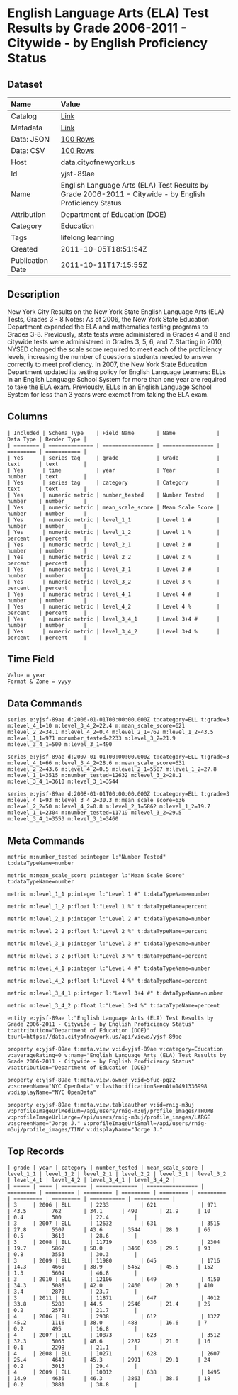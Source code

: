 # English Language Arts (ELA) Test Results by Grade 2006-2011 - Citywide - by English Proficiency Status

## Dataset

| Name | Value |
| :--- | :---- |
| Catalog | [Link](https://catalog.data.gov/dataset/english-language-arts-ela-test-results-by-grade-2006-2011-citywide-by-english-proficiency--b8573) |
| Metadata | [Link](https://data.cityofnewyork.us/api/views/yjsf-89ae) |
| Data: JSON | [100 Rows](https://data.cityofnewyork.us/api/views/yjsf-89ae/rows.json?max_rows=100) |
| Data: CSV | [100 Rows](https://data.cityofnewyork.us/api/views/yjsf-89ae/rows.csv?max_rows=100) |
| Host | data.cityofnewyork.us |
| Id | yjsf-89ae |
| Name | English Language Arts (ELA) Test Results by Grade 2006-2011 - Citywide - by English Proficiency Status |
| Attribution | Department of Education (DOE) |
| Category | Education |
| Tags | lifelong learning |
| Created | 2011-10-05T18:51:54Z |
| Publication Date | 2011-10-11T17:15:55Z |

## Description

New York City Results on the New York State English Language Arts (ELA) Tests, Grades 3 - 8
Notes:
As of 2006, the New York State Education Department expanded the ELA and mathematics testing programs to Grades 3-8. Previously, state tests were administered in Grades 4 and 8 and citywide tests were administered in Grades 3, 5, 6, and 7.
Starting in 2010, NYSED changed the scale score required to meet each of the proficiency levels, increasing the number of questions students needed to answer correctly to meet proficiency.
In 2007, the New York State Education Department updated its testing policy for English Language Learners: ELLs in an English Language School System for more than one year are required to take the ELA exam. Previously, ELLs in an English Language School System for less than 3 years were exempt from taking the ELA exam.

## Columns

```ls
| Included | Schema Type    | Field Name       | Name             | Data Type | Render Type |
| ======== | ============== | ================ | ================ | ========= | =========== |
| Yes      | series tag     | grade            | Grade            | text      | text        |
| Yes      | time           | year             | Year             | number    | text        |
| Yes      | series tag     | category         | Category         | text      | text        |
| Yes      | numeric metric | number_tested    | Number Tested    | number    | number      |
| Yes      | numeric metric | mean_scale_score | Mean Scale Score | number    | number      |
| Yes      | numeric metric | level_1_1        | Level 1 #        | number    | number      |
| Yes      | numeric metric | level_1_2        | Level 1 %        | percent   | percent     |
| Yes      | numeric metric | level_2_1        | Level 2 #        | number    | number      |
| Yes      | numeric metric | level_2_2        | Level 2 %        | percent   | percent     |
| Yes      | numeric metric | level_3_1        | Level 3 #        | number    | number      |
| Yes      | numeric metric | level_3_2        | Level 3 %        | percent   | percent     |
| Yes      | numeric metric | level_4_1        | Level 4 #        | number    | number      |
| Yes      | numeric metric | level_4_2        | Level 4 %        | percent   | percent     |
| Yes      | numeric metric | level_3_4_1      | Level 3+4 #      | number    | number      |
| Yes      | numeric metric | level_3_4_2      | Level 3+4 %      | percent   | percent     |
```

## Time Field

```ls
Value = year
Format & Zone = yyyy
```

## Data Commands

```ls
series e:yjsf-89ae d:2006-01-01T00:00:00.000Z t:category=ELL t:grade=3 m:level_4_1=10 m:level_3_4_2=22.4 m:mean_scale_score=621 m:level_2_2=34.1 m:level_4_2=0.4 m:level_2_1=762 m:level_1_2=43.5 m:level_1_1=971 m:number_tested=2233 m:level_3_2=21.9 m:level_3_4_1=500 m:level_3_1=490

series e:yjsf-89ae d:2007-01-01T00:00:00.000Z t:category=ELL t:grade=3 m:level_4_1=66 m:level_3_4_2=28.6 m:mean_scale_score=631 m:level_2_2=43.6 m:level_4_2=0.5 m:level_2_1=5507 m:level_1_2=27.8 m:level_1_1=3515 m:number_tested=12632 m:level_3_2=28.1 m:level_3_4_1=3610 m:level_3_1=3544

series e:yjsf-89ae d:2008-01-01T00:00:00.000Z t:category=ELL t:grade=3 m:level_4_1=93 m:level_3_4_2=30.3 m:mean_scale_score=636 m:level_2_2=50 m:level_4_2=0.8 m:level_2_1=5862 m:level_1_2=19.7 m:level_1_1=2304 m:number_tested=11719 m:level_3_2=29.5 m:level_3_4_1=3553 m:level_3_1=3460
```

## Meta Commands

```ls
metric m:number_tested p:integer l:"Number Tested" t:dataTypeName=number

metric m:mean_scale_score p:integer l:"Mean Scale Score" t:dataTypeName=number

metric m:level_1_1 p:integer l:"Level 1 #" t:dataTypeName=number

metric m:level_1_2 p:float l:"Level 1 %" t:dataTypeName=percent

metric m:level_2_1 p:integer l:"Level 2 #" t:dataTypeName=number

metric m:level_2_2 p:float l:"Level 2 %" t:dataTypeName=percent

metric m:level_3_1 p:integer l:"Level 3 #" t:dataTypeName=number

metric m:level_3_2 p:float l:"Level 3 %" t:dataTypeName=percent

metric m:level_4_1 p:integer l:"Level 4 #" t:dataTypeName=number

metric m:level_4_2 p:float l:"Level 4 %" t:dataTypeName=percent

metric m:level_3_4_1 p:integer l:"Level 3+4 #" t:dataTypeName=number

metric m:level_3_4_2 p:float l:"Level 3+4 %" t:dataTypeName=percent

entity e:yjsf-89ae l:"English Language Arts (ELA) Test Results by Grade 2006-2011 - Citywide - by English Proficiency Status" t:attribution="Department of Education (DOE)" t:url=https://data.cityofnewyork.us/api/views/yjsf-89ae

property e:yjsf-89ae t:meta.view v:id=yjsf-89ae v:category=Education v:averageRating=0 v:name="English Language Arts (ELA) Test Results by Grade 2006-2011 - Citywide - by English Proficiency Status" v:attribution="Department of Education (DOE)"

property e:yjsf-89ae t:meta.view.owner v:id=5fuc-pqz2 v:screenName="NYC OpenData" v:lastNotificationSeenAt=1491336998 v:displayName="NYC OpenData"

property e:yjsf-89ae t:meta.view.tableauthor v:id=rnig-m3uj v:profileImageUrlMedium=/api/users/rnig-m3uj/profile_images/THUMB v:profileImageUrlLarge=/api/users/rnig-m3uj/profile_images/LARGE v:screenName="Jorge J." v:profileImageUrlSmall=/api/users/rnig-m3uj/profile_images/TINY v:displayName="Jorge J."
```

## Top Records

```ls
| grade | year | category | number_tested | mean_scale_score | level_1_1 | level_1_2 | level_2_1 | level_2_2 | level_3_1 | level_3_2 | level_4_1 | level_4_2 | level_3_4_1 | level_3_4_2 | 
| ===== | ==== | ======== | ============= | ================ | ========= | ========= | ========= | ========= | ========= | ========= | ========= | ========= | =========== | =========== | 
| 3     | 2006 | ELL      | 2233          | 621              | 971       | 43.5      | 762       | 34.1      | 490       | 21.9      | 10        | 0.4       | 500         | 22.4        | 
| 3     | 2007 | ELL      | 12632         | 631              | 3515      | 27.8      | 5507      | 43.6      | 3544      | 28.1      | 66        | 0.5       | 3610        | 28.6        | 
| 3     | 2008 | ELL      | 11719         | 636              | 2304      | 19.7      | 5862      | 50.0      | 3460      | 29.5      | 93        | 0.8       | 3553        | 30.3        | 
| 3     | 2009 | ELL      | 11980         | 645              | 1716      | 14.3      | 4660      | 38.9      | 5452      | 45.5      | 152       | 1.3       | 5604        | 46.8        | 
| 3     | 2010 | ELL      | 12106         | 649              | 4150      | 34.3      | 5086      | 42.0      | 2460      | 20.3      | 410       | 3.4       | 2870        | 23.7        | 
| 3     | 2011 | ELL      | 11871         | 647              | 4012      | 33.8      | 5288      | 44.5      | 2546      | 21.4      | 25        | 0.2       | 2571        | 21.7        | 
| 4     | 2006 | ELL      | 2938          | 612              | 1327      | 45.2      | 1116      | 38.0      | 488       | 16.6      | 7         | 0.2       | 495         | 16.8        | 
| 4     | 2007 | ELL      | 10873         | 623              | 3512      | 32.3      | 5063      | 46.6      | 2282      | 21.0      | 16        | 0.1       | 2298        | 21.1        | 
| 4     | 2008 | ELL      | 10271         | 628              | 2607      | 25.4      | 4649      | 45.3      | 2991      | 29.1      | 24        | 0.2       | 3015        | 29.4        | 
| 4     | 2009 | ELL      | 10012         | 638              | 1495      | 14.9      | 4636      | 46.3      | 3863      | 38.6      | 18        | 0.2       | 3881        | 38.8        | 
```